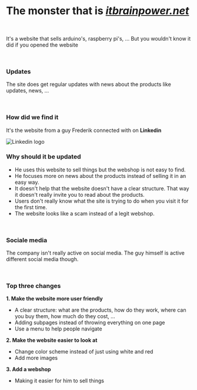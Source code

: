 # The monster that is *[itbrainpower.net](https://itbrainpower.net/)*
&nbsp;
&nbsp;

It's a website that sells arduino's, raspberry pi's, ... But you wouldn't know it did if you opened the website

&nbsp;
&nbsp;

### Updates
The site does get regular updates with news about the products like updates, news, ...

&nbsp;
&nbsp;

### How did we find it
It's the website from a guy Frederik connected with on **Linkedin**

![Linkedin logo](https://brand.linkedin.com/etc/designs/linkedin/katy/global/clientlibs/img/default-share.png)


### Why should it be updated
* He uses this website to sell things but the webshop is not easy to find. 
* He focuses more on news about the products instead of selling it in an easy way.
* It doesn't help that the website doesn't have a clear structure. That way it doesn't really invite you to read about the products.
* Users don't really know what the site is trying to do when you visit it for the first time.
* The website looks like a scam instead of a legit webshop.

&nbsp;
&nbsp;

### Sociale media
The company isn't really active on social media. The guy himself is active different social media though.

&nbsp;
&nbsp;

### Top three changes
**1. Make the website more user friendly**

  * A clear structure: what are the products, how do they work, where can you buy them, how much do they cost, ...
  * Adding subpages instead of throwing everything on one page
  * Use a menu to help people navigate
  
**2. Make the website easier to look at**
  * Change color scheme instead of just using white and red
  * Add more images
  
**3. Add a webshop**
  * Making it easier for him to sell things
